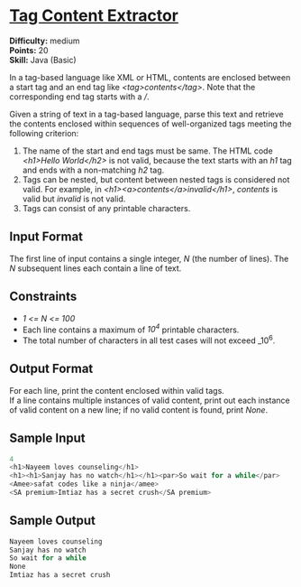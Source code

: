 # [Tag Content Extractor](https://www.hackerrank.com/challenges/tag-content-extractor/problem)

**Difficulty:** medium
</br>**Points:** 20
</br>**Skill:** Java (Basic)

In a tag-based language like XML or HTML, contents are enclosed between a start tag and an end tag like _\<tag>contents\</tag>_. Note that the corresponding end tag starts with a _/_.

Given a string of text in a tag-based language, parse this text and retrieve the contents enclosed within sequences of well-organized tags meeting the following criterion:
1. The name of the start and end tags must be same. The HTML code _\<h1>Hello World\</h2>_ is not valid, because the text starts with an _h1_ tag and ends with a non-matching _h2_ tag.
2. Tags can be nested, but content between nested tags is considered not valid. For example, in _\<h1>\<a>contents\</a>invalid\</h1>_, _contents_ is valid but _invalid_ is not valid.
3. Tags can consist of any printable characters.

## Input Format

The first line of input contains a single integer, _N_ (the number of lines).
The _N_ subsequent lines each contain a line of text.

## Constraints
- _1 <= N <= 100_
- Each line contains a maximum of _10<sup>4</sup>_ printable characters.
- The total number of characters in all test cases will not exceed _10<sup>6</sup>.

## Output Format

For each line, print the content enclosed within valid tags.</br>
If a line contains multiple instances of valid content, print out each instance of valid content on a new line; if no valid content is found, print _None_.

## Sample Input
````java
4
<h1>Nayeem loves counseling</h1>
<h1><h1>Sanjay has no watch</h1></h1><par>So wait for a while</par>
<Amee>safat codes like a ninja</amee>
<SA premium>Imtiaz has a secret crush</SA premium>
````

## Sample Output
````java
Nayeem loves counseling
Sanjay has no watch
So wait for a while
None
Imtiaz has a secret crush
````
